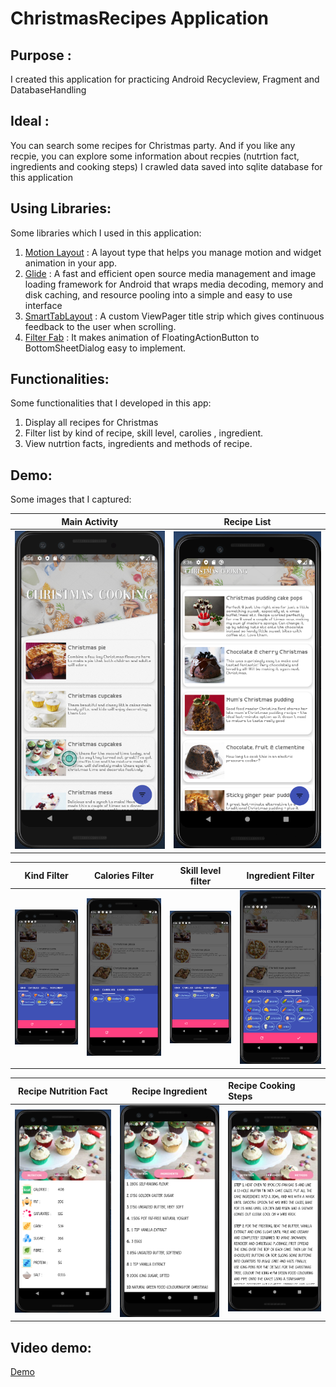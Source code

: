 # ChristmasRecipes Application
## Purpose : 
I created this application for practicing Android Recycleview, Fragment and DatabaseHandling

## Ideal : 
You can search some recipes for Christmas party. And if you like any recpie, you can explore some information about recpies (nutrtion fact, ingredients and cooking steps)
I crawled data saved into sqlite database for this application
## Using Libraries:
Some libraries which I used in this application:

1. <a href="https://developer.android.com/training/constraint-layout/motionlayout">Motion Layout</a> : A layout type that helps you manage motion and widget animation in your app.
2. <a href="https://github.com/bumptech/glide">Glide</a> : A fast and efficient open source media management and image loading framework for Android that wraps media decoding, memory and disk caching, and resource pooling into a simple and easy to use interface
3. <a href="https://github.com/ogaclejapan/SmartTabLayout">SmartTabLayout</a> : A custom ViewPager title strip which gives continuous feedback to the user when scrolling.
4. <a href="https://github.com/Krupen/FabulousFilter">Filter Fab</a> : It makes animation of FloatingActionButton to BottomSheetDialog easy to implement.

## Functionalities:
Some functionalities that I developed in this app:

1. Display all recipes for Christmas
2. Filter list by kind of recipe, skill level, carolies , ingredient. 
3. View nutrtion facts, ingredients and methods of recipe.

## Demo:
Some images that I captured:

Main Activity            |   Recipe List
:-------------------------:|:-------------------------:
![](./demo_img/main_activity.png)  |  ![](./demo_img/recipe_list.png)

Kind Filter           |   Calories Filter              | Skill level filter     | Ingredient Filter
:-------------------------:|:-------------------------:|:-------------------------:|:-------------------------:|
![](./demo_img/kind_filter.png)  |  ![](./demo_img/calorie_filter.png)  |  ![](./demo_img/skill_level_filter.png)   |  ![](./demo_img/ingredient_filter.png)

Recipe Nutrition Fact      |   Recipe Ingredient        | Recipe Cooking Steps
:-------------------------:|:-------------------------:|:-------------------------
![](./demo_img/nutrition_fragment.png) | ![](./demo_img/ingredient_fragment.png)    | ![](./demo_img/method_fragment.png)


## Video demo: 
<a href="https://www.youtube.com/watch?v=3JiPJ-arbRo">Demo</a>
